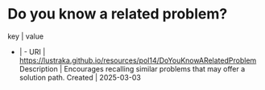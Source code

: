 # Do you know a related problem?

key | value
- | -
URI | https://lustraka.github.io/resources/pol14/DoYouKnowARelatedProblem
Description | Encourages recalling similar problems that may offer a solution path.
Created | 2025-03-03

